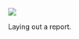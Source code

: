 ![](https://db-feed.s3.amazonaws.com/legacy/Screen_Shot_2018_07_19_at_2_14_49_PM-1532024121722.png)

Laying out a report.
